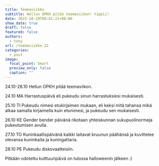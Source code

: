 ```yaml
---
title: Teemaviikko
subtitle: Hellun OPKH pitää teemaviikon! Yippii!
date: 2022-10-18T09:41:21+08:00
show_date: true
draft: false
featured: false
authors:
  - tony
url: /teemaviikko-22
categories:
  - post
image:
  focal_point: Smart
  preview_only: false
  caption: ""
---
```

24.10-28.10 Hellun OPKH pitää teemaviikon.  

24.10 MA Harrastuspäivä eli pukeudu sinun harrastuksiesi mukaisesti.  

25.10 TI Pukeudu nimesi etukirjaimen mukaan, eli keksi mitä tahansa mikä alkaa samalla kirjaimella kuin etunimesi, ja pukeudu sen mukaisesti.  

26.10 KE Gender bender päivänä rikotaan yhteiskunnan sukupuolinormeja pukeutumisen avulla.  

27.10 TO Kuninkaallispäivänä kaikki laitavat kruunun päähänsä ja kuvittelee olevansa kuninkaita ja kuningattaria.  

28.10 PE Pukeudu diskovaatteisiin.  

Pitkään odotettu kulttuuripäivä on tulossa halloweenin jälkeen :)
